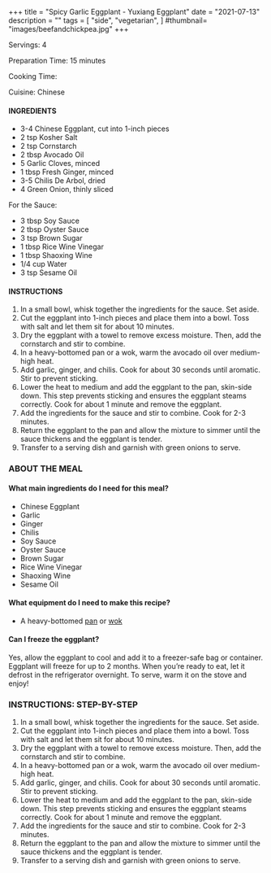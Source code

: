 +++
title = "Spicy Garlic Eggplant - Yuxiang Eggplant"
date = "2021-07-13"
description = ""
tags = [
    "side",
    "vegetarian",
]
#thumbnail= "images/beefandchickpea.jpg"
+++

Servings: 4 <!--more-->

Preparation Time: 15 minutes 

Cooking Time:

Cuisine: Chinese 

#### INGREDIENTS 

* 3-4 Chinese Eggplant, cut into 1-inch pieces 
* 2 tsp Kosher Salt
* 2 tsp Cornstarch
* 2 tbsp Avocado Oil 
* 5 Garlic Cloves, minced 
* 1 tbsp Fresh Ginger, minced 
* 3-5 Chilis De Arbol, dried 
* 4 Green Onion, thinly sliced 

For the Sauce: 
* 3 tbsp Soy Sauce 
* 2 tbsp Oyster Sauce 
* 3 tsp Brown Sugar 
* 1 tbsp Rice Wine Vinegar 
* 1 tbsp Shaoxing Wine
* 1/4 cup Water 
* 3 tsp Sesame Oil 

#### INSTRUCTIONS

1. In a small bowl, whisk together the ingredients for the sauce. Set aside. 
2. Cut the eggplant into 1-inch pieces and place them into a bowl. Toss with salt and let them sit for about 10 minutes. 
3. Dry the eggplant with a towel to remove excess moisture. Then, add the cornstarch and stir to combine. 
4. In a heavy-bottomed pan or a wok, warm the avocado oil over medium-high heat. 
5. Add garlic, ginger, and chilis. Cook for about 30 seconds until aromatic. Stir to prevent sticking. 
6. Lower the heat to medium and add the eggplant to the pan, skin-side down. This step prevents sticking and ensures the eggplant steams correctly. Cook for about 1 minute and remove the eggplant. 
7. Add the ingredients for the sauce and stir to combine. Cook for 2-3 minutes. 
8. Return the eggplant to the pan and allow the mixture to simmer until the sauce thickens and the eggplant is tender. 
9. Transfer to a serving dish and garnish with green onions to serve. 


### ABOUT THE MEAL

#### What main ingredients do I need for this meal?

* Chinese Eggplant 
* Garlic 
* Ginger 
* Chilis 
* Soy Sauce 
* Oyster Sauce 
* Brown Sugar 
* Rice Wine Vinegar 
* Shaoxing Wine
* Sesame Oil 

#### What equipment do I need to make this recipe?

* A heavy-bottomed [pan](https://amzn.to/3keQg5D) or [wok](https://amzn.to/3r6pSwl) 

#### Can I freeze the eggplant?
Yes, allow the eggplant to cool and add it to a freezer-safe bag or container. Eggplant will freeze for up to 2 months. When you’re ready to eat, let it defrost in the refrigerator overnight. To serve, warm it on the stove and enjoy! 

### INSTRUCTIONS: STEP-BY-STEP 

1. In a small bowl, whisk together the ingredients for the sauce. Set aside. 
2. Cut the eggplant into 1-inch pieces and place them into a bowl. Toss with salt and let them sit for about 10 minutes. 
3. Dry the eggplant with a towel to remove excess moisture. Then, add the cornstarch and stir to combine. 
4. In a heavy-bottomed pan or a wok, warm the avocado oil over medium-high heat. 
5. Add garlic, ginger, and chilis. Cook for about 30 seconds until aromatic. Stir to prevent sticking. 
6. Lower the heat to medium and add the eggplant to the pan, skin-side down. This step prevents sticking and ensures the eggplant steams correctly. Cook for about 1 minute and remove the eggplant. 
7. Add the ingredients for the sauce and stir to combine. Cook for 2-3 minutes. 
8. Return the eggplant to the pan and allow the mixture to simmer until the sauce thickens and the eggplant is tender. 
9. Transfer to a serving dish and garnish with green onions to serve.
